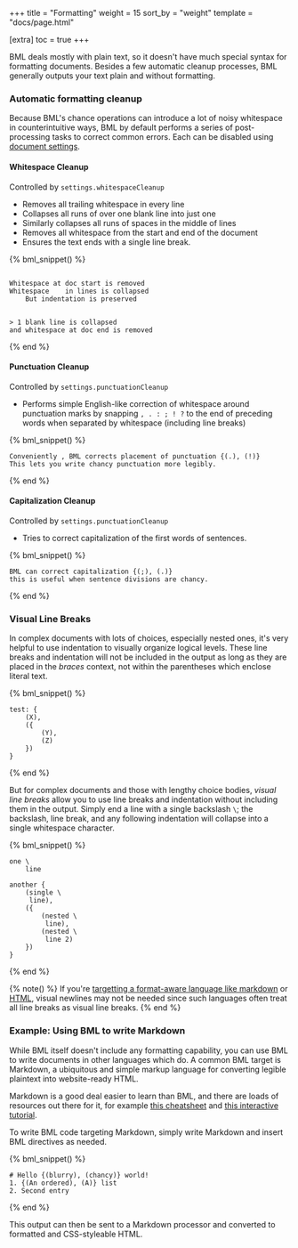 +++
title = "Formatting"
weight = 15
sort_by = "weight"
template = "docs/page.html"

[extra]
toc = true
+++

BML deals mostly with plain text, so it doesn't have much special syntax for formatting documents. Besides a few automatic cleanup processes, BML generally outputs your text plain and without formatting.

### Automatic formatting cleanup

Because BML's chance operations can introduce a lot of noisy whitespace in counterintuitive ways, BML by default performs a series of post-processing tasks to correct common errors. Each can be disabled using [document settings](/docs/guide/doc-settings).

#### Whitespace Cleanup

Controlled by `settings.whitespaceCleanup`

- Removes all trailing whitespace in every line
- Collapses all runs of over one blank line into just one
- Similarly collapses all runs of spaces in the middle of lines
- Removes all whitespace from the start and end of the document
- Ensures the text ends with a single line break.

{% bml_snippet() %}
```bml

Whitespace at doc start is removed
Whitespace    in lines is collapsed
    But indentation is preserved


> 1 blank line is collapsed
and whitespace at doc end is removed

```
{% end %}

#### Punctuation Cleanup

Controlled by `settings.punctuationCleanup`

- Performs simple English-like correction of whitespace around punctuation marks by snapping `, . : ; ! ?` to the end of preceding words when separated by whitespace (including line breaks)

{% bml_snippet() %}
```bml
Conveniently , BML corrects placement of punctuation {(.), (!)}
This lets you write chancy punctuation more legibly.
```
{% end %}

#### Capitalization Cleanup

Controlled by `settings.punctuationCleanup`

- Tries to correct capitalization of the first words of sentences.

{% bml_snippet() %}
```bml
BML can correct capitalization {(;), (.)}
this is useful when sentence divisions are chancy.
```
{% end %}

### Visual Line Breaks

In complex documents with lots of choices, especially nested ones, it's very helpful to use indentation to visually organize logical levels. These line breaks and indentation will not be included in the output as long as they are placed in the *braces* context, not within the parentheses which enclose literal text.

{% bml_snippet() %}
```bml
test: {
    (X),
    ({
        (Y),
        (Z)
    })
}
```
{% end %}

But for complex documents and those with lengthy choice bodies, *visual line breaks* allow you to use line breaks and indentation without including them in the output. Simply end a line with a single backslash `\`; the backslash, line break, and any following indentation will collapse into a single whitespace character.

{% bml_snippet() %}
```bml
one \
    line

another {
    (single \
     line),
    ({
        (nested \
         line),
        (nested \
         line 2)
    })
}
```
{% end %}

{% note() %}
If you're [targetting a format-aware language like markdown](/docs/guide/formatting#example-using-bml-to-write-markdown) or [HTML](https://developer.mozilla.org/en-US/docs/Web/HTML), visual newlines may not be needed since such languages often treat all line breaks as visual line breaks.
{% end %}

### Example: Using BML to write Markdown

While BML itself doesn't include any formatting capability, you can use BML to write documents in other languages which do. A common BML target is Markdown, a ubiquitous and simple markup language for converting legible plaintext into website-ready HTML.

Markdown is a good deal easier to learn than BML, and there are loads of resources out there for it, for example [this cheatsheet](https://github.com/adam-p/markdown-here/wiki/Markdown-Cheatsheet) and [this interactive tutorial](https://www.markdowntutorial.com).

To write BML code targeting Markdown, simply write Markdown and insert BML directives as needed. 

{% bml_snippet() %}
```bml
# Hello {(blurry), (chancy)} world!
1. {(An ordered), (A)} list
2. Second entry
```
{% end %}

This output can then be sent to a Markdown processor and converted to formatted and CSS-styleable HTML.
